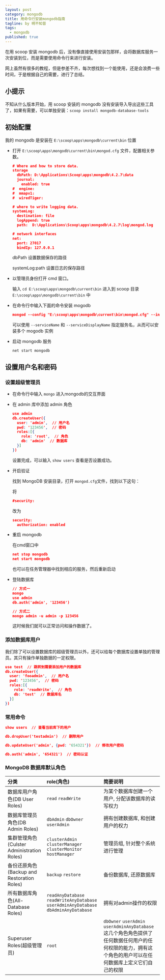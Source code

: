 ```yaml
---
layout: post
category: mongodb
title: 用命令行安装mongodb指南
tagline: by 明不知昔
tags: 
  - mongodb
published: true
---
```


在用 scoop 安装 mongodb 后，没有像直接使用安装包那样，会将数据库服务一次安装到位，而是需要使用命令行来进行安装。

网上虽然有很多的教程，但是参差不齐，每次想找到一个能使用，还是会浪费一些时间，于是根据自己的需要，进行了总结。

<!--more-->

## 小提示

不知从什么版本开始，用 scoop 安装的 mongodb 没有安装导入导出这些工具了，如果有需要，可以单独安装：`scoop install mongodb-database-tools`

## 初始配置

我的 mongodb 是安装在 `E:\scoop\apps\mongodb\current\bin` 位置

- 打开 `E:\scoop\apps\mongodb\current\bin\mongod.cfg` 文件，配置相关参数。
  
  ```json
  # Where and how to store data.
  storage
    dbPath: D:\Applications\Scoop\apps\mongodb\4.2.7\data
    journal:
      enabled: true
  #  engine:
  #  mmapv1:
  #  wiredTiger:
  
  # where to write logging data.
  systemLog:
    destination: file
    logAppend: true
    path:  D:\Applications\Scoop\apps\mongodb\4.2.7\log\mongod.log
  
  # network interfaces
  net:
    port: 27017
    bindIp: 127.0.0.1
  ```
  
  dbPath 设置数据保存的路径
  
  systemLog:path 设置日志的保存路径

- 以管理员身份打开 cmd 窗口。
  
  输入 `cd E:\scoop\apps\mongodb\current\bin` 进入到 scoop 目录 `E:\scoop\apps\mongodb\current\bin` 中

- 在命令行中输入下面的命令安装 mogodb
  
  ```json
  mongod --config "E:\scoop\apps\mongodb\current\bin\mongod.cfg" --install
  ```
  
  可以使用 `--serviceName` 和 `--serviceDisplayName` 指定服务名，从而可以安装多个 mogodb 实例

- 启动 mongodb 服务
  
  `net start mongodb`

## 设置用户名和密码

### 设置超级管理员

- 在命令行中输入 `mongo` 进入mongodb的交互界面

- 在 admin 库中添加 admin 角色
  
  ```json
  use admin  
  db.createUser({
    user: 'admin',  // 用户名
    pwd: '123456',  // 密码
    roles:[{
      role: 'root',  // 角色
      db: 'admin'  // 数据库
    }]
  })
  ```
  
  设置完成，可以输入 `show users` 查看是否设置成功。
  
- 开启验证
  
  找到 MongoDB 安装目录，打开 `mongod.cfg`文件，找到以下这句：
  
  将
  
  ```json
  #security:
  ```
  
  改为
  
  ```json
  security:
    authorization: enabled
  ```

- 重启 mongodb
  
  在cmd窗口中
  
  ```json
  net stop mongodb
  net start mongodb
  ```
  
  也可以在任务管理器中找到相应的服务，然后重新启动

- 登陆数据库
  
  ```json
  // 方式一
  mongo
  use admin
  db.auth('admin', '123456')
  
  // 方式二
  mongo admin -u admin -p 123456
  ```
  
  这时候我们就可以正常访问和操作数据了。

### 添加数据库用户

我们除了可以设置数据库的超级管理员以外，还可以给每个数据库设置单独的管理员。其只有操作单独数据的一定权限。

```json
use test  // 跳转到需要添加用户的数据库
db.createUser({
  user: 'fooadmin',  // 用户名
  pwd: '123456',  // 密码
  roles:[{
    role: 'readWrite',  // 角色
    db: 'test'  // 数据库名
  }]
})
```

### 常用命令

```json
show users  // 查看当前库下的用户

db.dropUser('testadmin')  // 删除用户

db.updateUser('admin', {pwd: '654321'})  // 修改用户密码

db.auth('admin', '654321')  // 密码认证
```

### MongoDB 数据库默认角色

| 分类| role(角色)| 简要说明|
| :--- | :---| :---|
| 数据库用户角色(DB User Roles)| `read` `readWrite`| 为某个数据库创建一个用户, 分配该数据库的读写权力|
| 数据库管理员角色(DB Admin Roles)|`dbAdmin` `dbOwner` `userAdmin`| 拥有创建数据库, 和创建用户的权力|
| 集群管理角色(Culster Administration Roles) | `clusterAdmin` `clusterManager` `clusterMonitor` `hostManager`| 管理员组, 针对整个系统进行管理|
| 备份还原角色(Backup and Restoration Roles) |`backup` `restore` | 备份数据库, 还原数据库|
| 所有数据库角色(All-Database Roles) | `readAnyDatabase` `readWriteAnyDatabase` `userAdminAnyDatabase` `dbAdminAnyDatabase`| 拥有对admin操作的权限                                        |
| Superuser Roles(超级管理员) | `root` | `dbOwner` `userAdmin` `userAdminAnyDatabase`这几个角色角色提供了任何数据任何用户的任何权限的能力，拥有这个角色的用户可以在任何数据库上定义它们自己的权限 |
